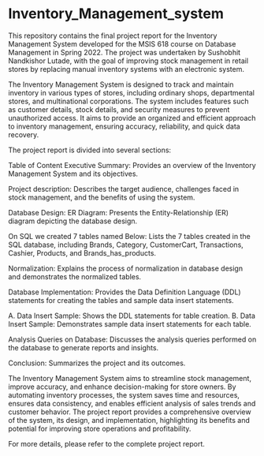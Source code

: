 # Inventory_Management_system
This repository contains the final project report for the Inventory Management System developed for the MSIS 618 course on Database Management in Spring 2022. The project was undertaken by Sushobhit Nandkishor Lutade, with the goal of improving stock management in retail stores by replacing manual inventory systems with an electronic system.

The Inventory Management System is designed to track and maintain inventory in various types of stores, including ordinary shops, departmental stores, and multinational corporations. The system includes features such as customer details, stock details, and security measures to prevent unauthorized access. It aims to provide an organized and efficient approach to inventory management, ensuring accuracy, reliability, and quick data recovery.

The project report is divided into several sections:

Table of Content
Executive Summary: Provides an overview of the Inventory Management System and its objectives.

Project description: Describes the target audience, challenges faced in stock management, and the benefits of using the system.

Database Design: ER Diagram: Presents the Entity-Relationship (ER) diagram depicting the database design.

On SQL we created 7 tables named Below: Lists the 7 tables created in the SQL database, including Brands, Category, CustomerCart, Transactions, Cashier, Products, and Brands_has_products.

Normalization: Explains the process of normalization in database design and demonstrates the normalized tables.

Database Implementation: Provides the Data Definition Language (DDL) statements for creating the tables and sample data insert statements.

A. Data Insert Sample: Shows the DDL statements for table creation.
B. Data Insert Sample: Demonstrates sample data insert statements for each table.

Analysis Queries on Database: Discusses the analysis queries performed on the database to generate reports and insights.

Conclusion: Summarizes the project and its outcomes.


The Inventory Management System aims to streamline stock management, improve accuracy, and enhance decision-making for store owners. By automating inventory processes, the system saves time and resources, ensures data consistency, and enables efficient analysis of sales trends and customer behavior. The project report provides a comprehensive overview of the system, its design, and implementation, highlighting its benefits and potential for improving store operations and profitability.

For more details, please refer to the complete project report.

